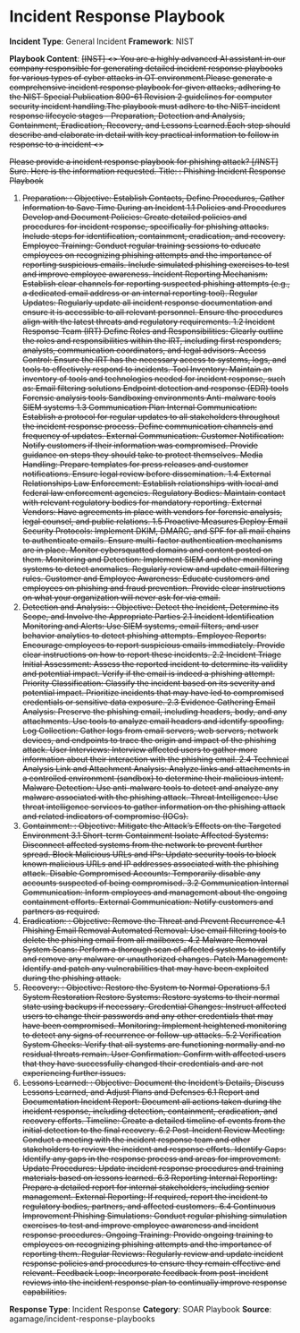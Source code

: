 # Incident Response Playbook

**Incident Type**: General Incident
**Framework**: NIST

**Playbook Content**:
<s>[INST] <<SYS>>
You are a highly advanced AI assistant in our company responsible for generating detailed incident response playbooks for various types of cyber attacks in OT environment.Please generate a comprehensive incident response playbook for given attacks, adhering to the NIST Special Publication 800-61 Revision 2 guidelines for computer security incident handling.The playbook must adhere to the NIST incident response lifecycle stages - Preparation, Detection and Analysis, Containment, Eradication, Recovery, and Lessons Learned.Each step should describe and elaborate in detail with key practical information to follow in response to a incident
<</SYS>>

Please provide a incident response playbook for phishing attack? [/INST] Sure. Here is the information requested.
Title: : Phishing Incident Response Playbook
1. Preparation: : Objective: Establish Contacts, Define Procedures, Gather Information to Save Time During an Incident
1.1 Policies and Procedures
Develop and Document Policies: Create detailed policies and procedures for incident response, specifically for phishing attacks. Include steps for identification, containment, eradication, and recovery.
Employee Training:
Conduct regular training sessions to educate employees on recognizing phishing attempts and the importance of reporting suspicious emails.
Include simulated phishing exercises to test and improve employee awareness.
Incident Reporting Mechanism: Establish clear channels for reporting suspected phishing attempts (e.g., a dedicated email address or an internal reporting tool).
Regular Updates: Regularly update all incident response documentation and ensure it is accessible to all relevant personnel. Ensure the procedures align with the latest threats and regulatory requirements.
1.2 Incident Response Team (IRT)
Define Roles and Responsibilities: Clearly outline the roles and responsibilities within the IRT, including first responders, analysts, communication coordinators, and legal advisors.
Access Control: Ensure the IRT has the necessary access to systems, logs, and tools to effectively respond to incidents.
Tool Inventory: Maintain an inventory of tools and technologies needed for incident response, such as:
Email filtering solutions
Endpoint detection and response (EDR) tools
Forensic analysis tools
Sandboxing environments
Anti-malware tools
SIEM systems
1.3 Communication Plan
Internal Communication:
Establish a protocol for regular updates to all stakeholders throughout the incident response process.
Define communication channels and frequency of updates.
External Communication:
Customer Notification: Notify customers if their information was compromised. Provide guidance on steps they should take to protect themselves.
Media Handling: Prepare templates for press releases and customer notifications. Ensure legal review before dissemination.
1.4 External Relationships
Law Enforcement: Establish relationships with local and federal law enforcement agencies.
Regulatory Bodies: Maintain contact with relevant regulatory bodies for mandatory reporting.
External Vendors: Have agreements in place with vendors for forensic analysis, legal counsel, and public relations.
1.5 Proactive Measures
Deploy Email Security Protocols:
Implement DKIM, DMARC, and SPF for all mail chains to authenticate emails.
Ensure multi-factor authentication mechanisms are in place.
Monitor cybersquatted domains and content posted on them.
Monitoring and Detection:
Implement SIEM and other monitoring systems to detect anomalies.
Regularly review and update email filtering rules.
Customer and Employee Awareness:
Educate customers and employees on phishing and fraud prevention.
Provide clear instructions on what your organization will never ask for via email.
2. Detection and Analysis: : Objective: Detect the Incident, Determine its Scope, and Involve the Appropriate Parties
2.1 Incident Identification
Monitoring and Alerts: Use SIEM systems, email filters, and user behavior analytics to detect phishing attempts.
Employee Reports: Encourage employees to report suspicious emails immediately. Provide clear instructions on how to report these incidents.
2.2 Incident Triage
Initial Assessment: Assess the reported incident to determine its validity and potential impact. Verify if the email is indeed a phishing attempt.
Priority Classification: Classify the incident based on its severity and potential impact. Prioritize incidents that may have led to compromised credentials or sensitive data exposure.
2.3 Evidence Gathering
Email Analysis: Preserve the phishing email, including headers, body, and any attachments. Use tools to analyze email headers and identify spoofing.
Log Collection: Gather logs from email servers, web servers, network devices, and endpoints to trace the origin and impact of the phishing attack.
User Interviews: Interview affected users to gather more information about their interaction with the phishing email.
2.4 Technical Analysis
Link and Attachment Analysis: Analyze links and attachments in a controlled environment (sandbox) to determine their malicious intent.
Malware Detection: Use anti-malware tools to detect and analyze any malware associated with the phishing attack.
Threat Intelligence: Use threat intelligence services to gather information on the phishing attack and related indicators of compromise (IOCs).
3. Containment: : Objective: Mitigate the Attack’s Effects on the Targeted Environment
3.1 Short-term Containment
Isolate Affected Systems: Disconnect affected systems from the network to prevent further spread.
Block Malicious URLs and IPs: Update security tools to block known malicious URLs and IP addresses associated with the phishing attack.
Disable Compromised Accounts: Temporarily disable any accounts suspected of being compromised.
3.2 Communication
Internal Communication: Inform employees and management about the ongoing containment efforts.
External Communication: Notify customers and partners as required.
4. Eradication: : Objective: Remove the Threat and Prevent Recurrence
4.1 Phishing Email Removal
Automated Removal: Use email filtering tools to delete the phishing email from all mailboxes.
4.2 Malware Removal
System Scans: Perform a thorough scan of affected systems to identify and remove any malware or unauthorized changes.
Patch Management: Identify and patch any vulnerabilities that may have been exploited during the phishing attack.
5. Recovery: : Objective: Restore the System to Normal Operations
5.1 System Restoration
Restore Systems: Restore systems to their normal state using backups if necessary.
Credential Changes: Instruct affected users to change their passwords and any other credentials that may have been compromised.
Monitoring: Implement heightened monitoring to detect any signs of recurrence or follow-up attacks.
5.2 Verification
System Checks: Verify that all systems are functioning normally and no residual threats remain.
User Confirmation: Confirm with affected users that they have successfully changed their credentials and are not experiencing further issues.
6. Lessons Learned: : Objective: Document the Incident’s Details, Discuss Lessons Learned, and Adjust Plans and Defenses
6.1 Report and Documentation
Incident Report: Document all actions taken during the incident response, including detection, containment, eradication, and recovery efforts.
Timeline: Create a detailed timeline of events from the initial detection to the final recovery.
6.2 Post-Incident Review
Meeting: Conduct a meeting with the incident response team and other stakeholders to review the incident and response efforts.
Identify Gaps: Identify any gaps in the response process and areas for improvement.
Update Procedures: Update incident response procedures and training materials based on lessons learned.
6.3 Reporting
Internal Reporting: Prepare a detailed report for internal stakeholders, including senior management.
External Reporting: If required, report the incident to regulatory bodies, partners, and affected customers.
6.4 Continuous Improvement
Phishing Simulations: Conduct regular phishing simulation exercises to test and improve employee awareness and incident response procedures.
Ongoing Training: Provide ongoing training to employees on recognizing phishing attempts and the importance of reporting them.
Regular Reviews: Regularly review and update incident response policies and procedures to ensure they remain effective and relevant.
Feedback Loop: Incorporate feedback from post-incident reviews into the incident response plan to continually improve response capabilities.</s>



**Response Type**: Incident Response
**Category**: SOAR Playbook
**Source**: agamage/incident-response-playbooks
